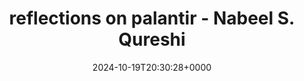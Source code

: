---
title: reflections on palantir - Nabeel S. Qureshi
slug: 20241019T203028
date: 2024-10-19T20:30:28+0000
params:
  url: https://nabeelqu.co/reflections-on-palantir
tags:
- palantir
- culture
---